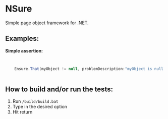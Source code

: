 NSure
=====

Simple page object framework for .NET.

Examples:
--------
**Simple assertion:**

```C#


	Ensure.That(myObject != null, problemDescription:"myObject is null.");
	
```

How to build and/or run the tests:
--------

1. Run `/build/build.bat`
1. Type in the desired option
1. Hit return